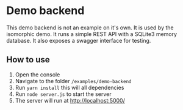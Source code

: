 # Demo backend
This demo backend is not an example on it's own. It is used by the isomorphic demo. It runs a simple REST API with a 
SQLite3 memory database. It also exposes a swagger interface for testing.

## How to use
1. Open the console
2. Navigate to the folder `/examples/demo-backend`
3. Run `yarn install` this will all dependencies
4. Run `node server.js` to start the server
5. The server will run at [http://localhost:5000/](http://localhost:5000/)